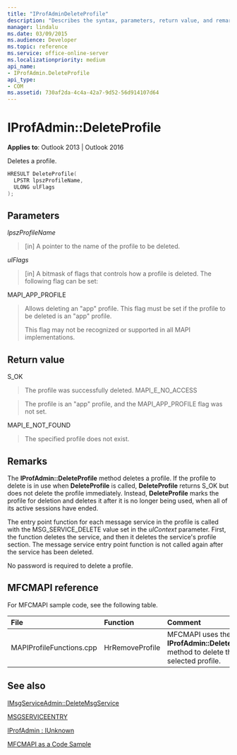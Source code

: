 ```yaml
---
title: "IProfAdminDeleteProfile"
description: "Describes the syntax, parameters, return value, and remarks for IProfAdmin DeleteProfile, which deletes a profile."
manager: lindalu
ms.date: 03/09/2015
ms.audience: Developer
ms.topic: reference
ms.service: office-online-server
ms.localizationpriority: medium
api_name:
- IProfAdmin.DeleteProfile
api_type:
- COM
ms.assetid: 730af2da-4c4a-42a7-9d52-56d914107d64
---
```


# IProfAdmin::DeleteProfile

  
  
**Applies to**: Outlook 2013 | Outlook 2016 
  
Deletes a profile.
  
```cpp
HRESULT DeleteProfile(
  LPSTR lpszProfileName,
  ULONG ulFlags
);
```

## Parameters

 _lpszProfileName_
  
> [in] A pointer to the name of the profile to be deleted.
    
 _ulFlags_
  
> [in] A bitmask of flags that controls how a profile is deleted.  The following flag can be set:

MAPI_APP_PROFILE

> Allows deleting an "app" profile.  This flag must be set if the profile to be deleted is an "app" profile.
> 
> This flag may not be recognized or supported in all MAPI implementations.

## Return value

S_OK 
  
> The profile was successfully deleted.
MAPI_E_NO_ACCESS
  
> The profile is an "app" profile, and the MAPI_APP_PROFILE flag was not set.

MAPI_E_NOT_FOUND 
  
> The specified profile does not exist.
    
## Remarks

The **IProfAdmin::DeleteProfile** method deletes a profile. If the profile to delete is in use when **DeleteProfile** is called, **DeleteProfile** returns S_OK but does not delete the profile immediately. Instead, **DeleteProfile** marks the profile for deletion and deletes it after it is no longer being used, when all of its active sessions have ended. 
  
The entry point function for each message service in the profile is called with the MSG_SERVICE_DELETE value set in the _ulContext_ parameter. First, the function deletes the service, and then it deletes the service's profile section. The message service entry point function is not called again after the service has been deleted. 
  
No password is required to delete a profile.



## MFCMAPI reference

For MFCMAPI sample code, see the following table.
  
|**File**|**Function**|**Comment**|
|:-----|:-----|:-----|
|MAPIProfileFunctions.cpp  <br/> |HrRemoveProfile  <br/> |MFCMAPI uses the **IProfAdmin::DeleteProfile** method to delete the selected profile. |
   
## See also



[IMsgServiceAdmin::DeleteMsgService](imsgserviceadmin-deletemsgservice.md)
  
[MSGSERVICEENTRY](msgserviceentry.md)
  
[IProfAdmin : IUnknown](iprofadminiunknown.md)


[MFCMAPI as a Code Sample](mfcmapi-as-a-code-sample.md)

